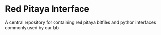 # Red Pitaya Interface 

A central repository for containing red pitaya bitfiles and python interfaces commonly used by our lab